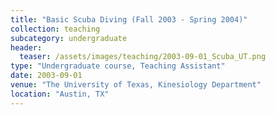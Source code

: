 ```yaml
---
title: "Basic Scuba Diving (Fall 2003 - Spring 2004)"
collection: teaching
subcategory: undergraduate
header: 
  teaser: /assets/images/teaching/2003-09-01_Scuba_UT.png
type: "Undergraduate course, Teaching Assistant"
date: 2003-09-01
venue: "The University of Texas, Kinesiology Department"
location: "Austin, TX"
---
```


